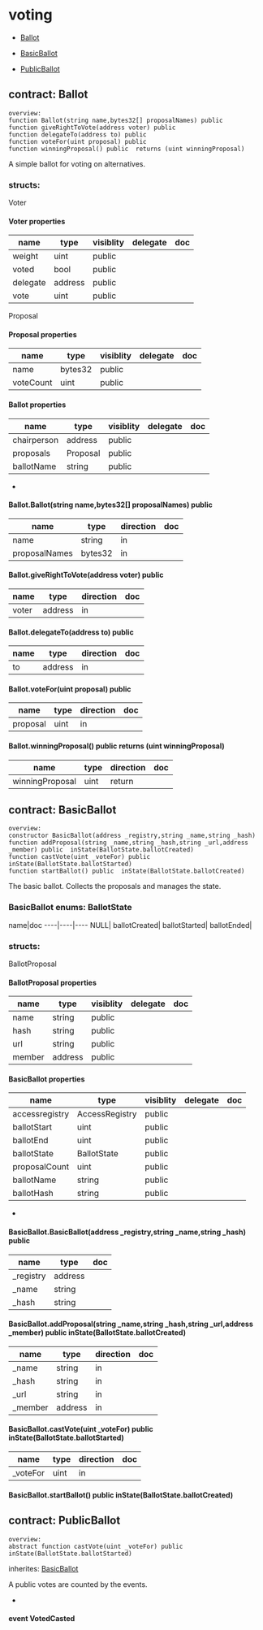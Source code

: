 # voting


* [Ballot](#contract-ballot)

* [BasicBallot](#contract-basicballot)

* [PublicBallot](#contract-publicballot)


## contract: Ballot

    overview:
	function Ballot(string name,bytes32[] proposalNames) public  
	function giveRightToVote(address voter) public  
	function delegateTo(address to) public  
	function voteFor(uint proposal) public  
	function winningProposal() public  returns (uint winningProposal)



A simple ballot for voting on alternatives.



### structs:

Voter


#### Voter properties

name|type|visiblity|delegate|doc
----|----|----|----|----
weight|uint|public||
voted|bool|public||
delegate|address|public||
vote|uint|public||


Proposal


#### Proposal properties

name|type|visiblity|delegate|doc
----|----|----|----|----
name|bytes32|public||
voteCount|uint|public||



#### Ballot properties

name|type|visiblity|delegate|doc
----|----|----|----|----
chairperson|address|public||
proposals|Proposal|public||
ballotName|string|public||
-

#### Ballot.Ballot(string name,bytes32[] proposalNames) public  


name|type|direction|doc
----|----|----|----
name|string|in|
proposalNames|bytes32|in|

#### Ballot.giveRightToVote(address voter) public  


name|type|direction|doc
----|----|----|----
voter|address|in|

#### Ballot.delegateTo(address to) public  


name|type|direction|doc
----|----|----|----
to|address|in|

#### Ballot.voteFor(uint proposal) public  


name|type|direction|doc
----|----|----|----
proposal|uint|in|

#### Ballot.winningProposal() public  returns (uint winningProposal)


name|type|direction|doc
----|----|----|----
winningProposal|uint|return|


## contract: BasicBallot

    overview:
	constructor BasicBallot(address _registry,string _name,string _hash)
	function addProposal(string _name,string _hash,string _url,address _member) public  inState(BallotState.ballotCreated) 
	function castVote(uint _voteFor) public  inState(BallotState.ballotStarted) 
	function startBallot() public  inState(BallotState.ballotCreated) 



The basic ballot.
Collects the proposals and manages the state.


### BasicBallot enums: BallotState


name|doc
----|----|----
NULL|
ballotCreated|
ballotStarted|
ballotEnded|

### structs:

BallotProposal


#### BallotProposal properties

name|type|visiblity|delegate|doc
----|----|----|----|----
name|string|public||
hash|string|public||
url|string|public||
member|address|public||



#### BasicBallot properties

name|type|visiblity|delegate|doc
----|----|----|----|----
accessregistry|AccessRegistry|public||
ballotStart|uint|public||
ballotEnd|uint|public||
ballotState|BallotState|public||
proposalCount|uint|public||
ballotName|string|public||
ballotHash|string|public||
-

#### BasicBallot.BasicBallot(address _registry,string _name,string _hash) public  


name|type|doc
----|----|----
_registry|address|
_name|string|
_hash|string|

#### BasicBallot.addProposal(string _name,string _hash,string _url,address _member) public  inState(BallotState.ballotCreated) 


name|type|direction|doc
----|----|----|----
_name|string|in|
_hash|string|in|
_url|string|in|
_member|address|in|

#### BasicBallot.castVote(uint _voteFor) public  inState(BallotState.ballotStarted) 


name|type|direction|doc
----|----|----|----
_voteFor|uint|in|

#### BasicBallot.startBallot() public  inState(BallotState.ballotCreated) 




## contract: PublicBallot

    overview:
	abstract function castVote(uint _voteFor) public  inState(BallotState.ballotStarted) 

inherites: [BasicBallot](#contract-basicballot)


A public votes are counted by the events.



-

#### event VotedCasted




